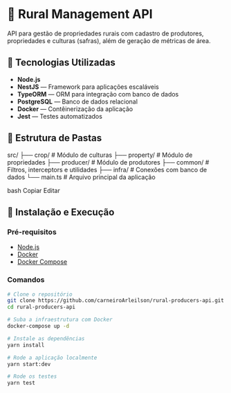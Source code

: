 # 🌾 Rural Management API

API para gestão de propriedades rurais com cadastro de produtores, propriedades e culturas (safras), além de geração de métricas de área.

## 🚀 Tecnologias Utilizadas

- **Node.js**
- **NestJS** — Framework para aplicações escaláveis
- **TypeORM** — ORM para integração com banco de dados
- **PostgreSQL** — Banco de dados relacional
- **Docker** — Contêinerização da aplicação
- **Jest** — Testes automatizados

## 📁 Estrutura de Pastas

src/
├── crop/ # Módulo de culturas
├── property/ # Módulo de propriedades
├── producer/ # Módulo de produtores
├── common/ # Filtros, interceptors e utilidades
├── infra/ # Conexões com banco de dados
└── main.ts # Arquivo principal da aplicação

bash
Copiar
Editar

## 🔧 Instalação e Execução

### Pré-requisitos
- [Node.js](https://nodejs.org/)
- [Docker](https://www.docker.com/)
- [Docker Compose](https://docs.docker.com/compose/)

### Comandos

```bash
# Clone o repositório
git clone https://github.com/carneiroArleilson/rural-producers-api.git
cd rural-producers-api

# Suba a infraestrutura com Docker
docker-compose up -d

# Instale as dependências
yarn install

# Rode a aplicação localmente
yarn start:dev

# Rode os testes
yarn test